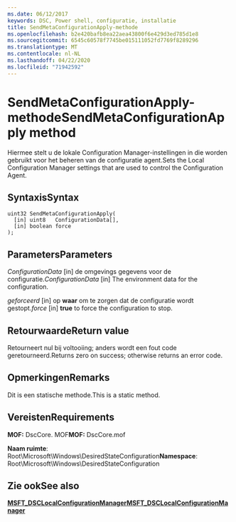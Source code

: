 ```yaml
---
ms.date: 06/12/2017
keywords: DSC, Power shell, configuratie, installatie
title: SendMetaConfigurationApply-methode
ms.openlocfilehash: b2e420bafb8ea22aea43800f6e429d3ed785d1e8
ms.sourcegitcommit: 6545c60578f7745be015111052fd7769f8289296
ms.translationtype: MT
ms.contentlocale: nl-NL
ms.lasthandoff: 04/22/2020
ms.locfileid: "71942592"
---
```

# <a name="sendmetaconfigurationapply-method"></a><span data-ttu-id="5781e-103">SendMetaConfigurationApply-methode</span><span class="sxs-lookup"><span data-stu-id="5781e-103">SendMetaConfigurationApply method</span></span>

<span data-ttu-id="5781e-104">Hiermee stelt u de lokale Configuration Manager-instellingen in die worden gebruikt voor het beheren van de configuratie agent.</span><span class="sxs-lookup"><span data-stu-id="5781e-104">Sets the Local Configuration Manager settings that are used to control the Configuration Agent.</span></span>

## <a name="syntax"></a><span data-ttu-id="5781e-105">Syntaxis</span><span class="sxs-lookup"><span data-stu-id="5781e-105">Syntax</span></span>

```mof
uint32 SendMetaConfigurationApply(
  [in] uint8   ConfigurationData[],
  [in] boolean force
);
```

## <a name="parameters"></a><span data-ttu-id="5781e-106">Parameters</span><span class="sxs-lookup"><span data-stu-id="5781e-106">Parameters</span></span>

<span data-ttu-id="5781e-107">*ConfigurationData* \[in\] de omgevings gegevens voor de configuratie.</span><span class="sxs-lookup"><span data-stu-id="5781e-107">*ConfigurationData* \[in\] The environment data for the configuration.</span></span>

<span data-ttu-id="5781e-108">*geforceerd* \[in\] op **waar** om te zorgen dat de configuratie wordt gestopt.</span><span class="sxs-lookup"><span data-stu-id="5781e-108">*force* \[in\] **true** to force the configuration to stop.</span></span>

## <a name="return-value"></a><span data-ttu-id="5781e-109">Retourwaarde</span><span class="sxs-lookup"><span data-stu-id="5781e-109">Return value</span></span>

<span data-ttu-id="5781e-110">Retourneert nul bij voltooiing; anders wordt een fout code geretourneerd.</span><span class="sxs-lookup"><span data-stu-id="5781e-110">Returns zero on success; otherwise returns an error code.</span></span>

## <a name="remarks"></a><span data-ttu-id="5781e-111">Opmerkingen</span><span class="sxs-lookup"><span data-stu-id="5781e-111">Remarks</span></span>

<span data-ttu-id="5781e-112">Dit is een statische methode.</span><span class="sxs-lookup"><span data-stu-id="5781e-112">This is a static method.</span></span>

## <a name="requirements"></a><span data-ttu-id="5781e-113">Vereisten</span><span class="sxs-lookup"><span data-stu-id="5781e-113">Requirements</span></span>

<span data-ttu-id="5781e-114">**MOF:** DscCore. MOF</span><span class="sxs-lookup"><span data-stu-id="5781e-114">**MOF:** DscCore.mof</span></span>

<span data-ttu-id="5781e-115">**Naam ruimte**: Root\Microsoft\Windows\DesiredStateConfiguration</span><span class="sxs-lookup"><span data-stu-id="5781e-115">**Namespace**: Root\Microsoft\Windows\DesiredStateConfiguration</span></span>

## <a name="see-also"></a><span data-ttu-id="5781e-116">Zie ook</span><span class="sxs-lookup"><span data-stu-id="5781e-116">See also</span></span>

[<span data-ttu-id="5781e-117">**MSFT_DSCLocalConfigurationManager**</span><span class="sxs-lookup"><span data-stu-id="5781e-117">**MSFT_DSCLocalConfigurationManager**</span></span>](msft-dsclocalconfigurationmanager.md)
